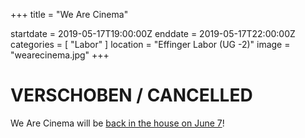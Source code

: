 +++
title = "We Are Cinema"

startdate = 2019-05-17T19:00:00Z
enddate = 2019-05-17T22:00:00Z
categories = [ "Labor" ]
location = "Effinger Labor (UG -2)"
image = "wearecinema.jpg"
+++

# VERSCHOBEN / CANCELLED

We Are Cinema will be [back in the house on June 7](https://www.effinger.ch/events/100321/)!
